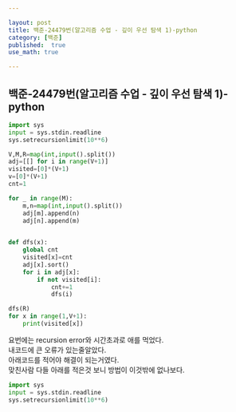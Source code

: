 ```yaml
---

layout: post
title: 백준-24479번(알고리즘 수업 - 깊이 우선 탐색 1)-python
category: [백준]
published:  true
use_math: true

---
```

## 백준-24479번(알고리즘 수업 - 깊이 우선 탐색 1)-python

```python
import sys
input = sys.stdin.readline
sys.setrecursionlimit(10**6)

V,M,R=map(int,input().split())
adj=[[] for i in range(V+1)]
visited=[0]*(V+1)
v=[0]*(V+1)
cnt=1

for _ in range(M):
    m,n=map(int,input().split())
    adj[m].append(n)
    adj[n].append(m)

    
def dfs(x):
    global cnt
    visited[x]=cnt
    adj[x].sort()
    for i in adj[x]:
        if not visited[i]:
            cnt+=1
            dfs(i)

dfs(R)
for x in range(1,V+1):
    print(visited[x])
```

요번에는 recursion error와 시간초과로 애를 먹었다.<br>
내코드에 큰 오류가 있는줄알았다.<br>
아래코드를 적어야 해결이 되는거였다.<br>
맞친사람 다들 아래를 적은것 보니 방법이 이것밖에 없나보다.

```python
import sys
input = sys.stdin.readline
sys.setrecursionlimit(10**6)
```